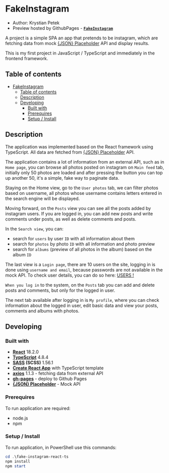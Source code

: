 # FakeInstagram

- Author: Krystian Petek
- Preview hosted by GithubPages - [**`FakeInstagram`**](https://krystianpetek.github.io/FakeInstagram/)

A project is a simple SPA an app that pretends to be instagram, which are fetching data from mock [{JSON} Placeholder](https://jsonplaceholder.typicode.com/) API and display results. 

This is my first project in JavaScript / TypeScript and immediately in the frontend framework. 
## Table of contents

- [FakeInstagram](#fakeinstagram)
  - [Table of contents](#table-of-contents)
  - [Description](#description)
  - [Developing](#developing)
    - [Built with](#built-with)
    - [Prerequires](#prerequires)
    - [Setup / Install](#setup--install)

## Description

The application was implemented based on the React framework using TypeScript. All data are fetched from [{JSON} Placeholder](https://jsonplaceholder.typicode.com/) API.

The application contains a lot of information from an external API, such as in `Home page`, you can browse all photos posted on instagram on `Main feed` tab, initially only 50 photos are loaded and after pressing the button you can top up another 50, it's a simple, fake way to paginate data.

Staying on the Home view, go to the `User photos` tab, we can filter photos based on username, all photos whose username contains letters entered in the search engine will be displayed.

Moving forward, on the `Posts` view you can see all the posts added by instagram users. If you are logged in, you can add new posts and write comments under posts, as well as delete comments and posts.

In the `Search view`, you can:
- search for `users` by user `ID` with all information about them
- search for `photos` by photo `ID` with all information and photo preview
- search for `albums` (preview of all photos in the album) based on the album `ID`

The last view is a `Login page`, there are 10 users on the site, logging in is done using `username and email`, because passwords are not available in the mock API.
To check user details, you can do so here: [USERS !](https://jsonplaceholder.typicode.com/users)

`When you log in` to the system, on the `Posts` tab you can add and delete posts and comments, but only for the logged in user.

The next tab available after logging in is `My profile`, where you can check information about the logged in user, edit basic data and view your posts, comments and albums with photos.

## Developing

### Built with
- **[React](https://reactjs.org/)** 18.2.0
- **[TypeScript](https://www.typescriptlang.org/)** 4.8.4
- **[SASS](https://sass-lang.com/) (SCSS)** 1.56.1
- **[Create React App](https://create-react-app.dev/docs/adding-typescript)** with TypeScript template
- **[axios](https://axios-http.com/docs/intro)** 1.1.3 - fetching data from external API
- **[gh-pages](https://pages.github.com/)** - deploy to Github Pages
- **[{JSON} Placeholder](https://jsonplaceholder.typicode.com/)** - Mock API

### Prerequires
To run application are required:
- node.js
- npm

### Setup / Install

To run application, in PowerShell use this commands:

```powershell
cd .\fake-instagram-react-ts
npm install
npm start
```

